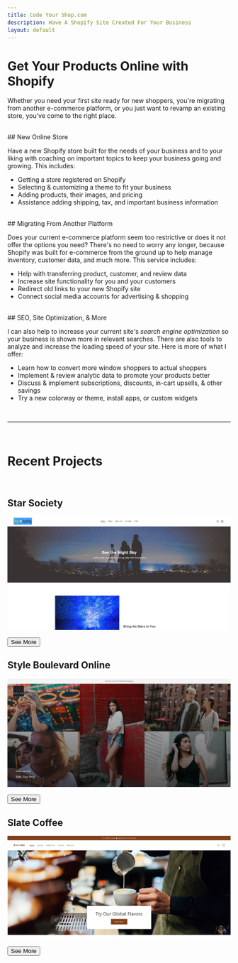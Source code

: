 ```yaml
---
title: Code Your Shop.com
description: Have A Shopify Site Created For Your Business
layout: default
---
```


# Get Your Products Online with Shopify

<p id="subtitle">Whether you need your first site ready for new shoppers, you're migrating from another e-commerce platform,
 or you just want to revamp an existing store, you've come to the right place.</p>
<br>
## New Online Store

Have a new Shopify store built for the needs of your business and to your liking with coaching on 
important topics to keep your business going and growing. This includes:

- Getting a store registered on Shopify
- Selecting & customizing a theme to fit your business
- Adding products, their images, and pricing
- Assistance adding shipping, tax, and important business information

<br>
## Migrating From Another Platform

Does your current e-commerce platform seem too restrictive or does it not offer the options you need?
There's no need to worry any longer, because Shopify was built for e-commerce from the ground up
to help manage inventory, customer data, and much more. This service includes:

- Help with transferring product, customer, and review data
- Increase site functionality for you and your customers
- Redirect old links to your new Shopify site
- Connect social media accounts for advertising & shopping

<br>
## SEO, Site Optimization, & More

I can also help to increase your current site's *search engine optimization* so your business is 
shown more in relevant searches. There are also tools to analyze and increase the loading speed of your
site. Here is more of what I offer:

- Learn how to convert more window shoppers to actual shoppers
- Implement & review analytic data to promote your products better
- Discuss & implement subscriptions, discounts, in-cart upsells, & other savings
- Try a new colorway or theme, install apps, or custom widgets 

<br>
<hr>
<br>

# Recent Projects

<br>

## Star Society

[![Star Society Home Page](/assets/images/Star%20Soc%20Home.png)](/starsociety.html)

<a href="/starsociety.html"><button class="projects center">See More</button></a>

## Style Boulevard Online

[![Style Boulevard Online Home Page](/assets/images/Style%20Blvd%20Home%20THUMB.png)](/styleblvd.html)

<a href="/styleblvd.html"><button class="projects center">See More</button></a>

## Slate Coffee

[![Slate Coffee Home Page](/assets/images/Slate%20Coffee%20Home%20THUMB.png)](/slatecoffee.html)

<a href="/slatecoffee.html"><button class="projects center">See More</button></a>